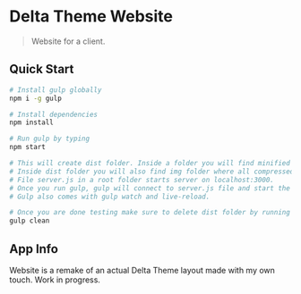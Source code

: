 # Delta Theme Website
> Website for a client. 

## Quick Start

``` bash
# Install gulp globally
npm i -g gulp

# Install dependencies
npm install

# Run gulp by typing
npm start

# This will create dist folder. Inside a folder you will find minified html, css and js files. 
# Inside dist folder you will also find img folder where all compressed images will be stored.
# File server.js in a root folder starts server on localhost:3000.
# Once you run gulp, gulp will connect to server.js file and start the server.
# Gulp also comes with gulp watch and live-reload.

# Once you are done testing make sure to delete dist folder by running
gulp clean
``` 

## App Info

Website is a remake of an actual Delta Theme layout made with my own touch. Work in progress.
